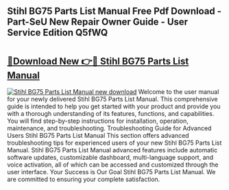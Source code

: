 ## Stihl BG75 Parts List Manual Free Pdf Download - Part-SeU New Repair Owner Guide - User Service Edition Q5fWQ

# <h2><a href="http://bc71164.oget.top/?id=Stihl+BG75+Parts+List+Manual">🔗Download New 👉🔴 Stihl BG75 Parts List Manual</a></h2>

[![Stihl BG75 Parts List Manual new download](https://i.imgur.com/5g1atiW.png)](http://bc71164.oget.top/?id=Stihl+BG75+Parts+List+Manual)
Welcome to the user manual for your newly delivered Stihl BG75 Parts List Manual. This comprehensive guide is intended to help you get started with your product and provide you with a thorough understanding of its features, functions, and capabilities. You will find step-by-step instructions for installation, operation, maintenance, and troubleshooting. Troubleshooting Guide for Advanced Users Stihl BG75 Parts List Manual This section offers advanced troubleshooting tips for experienced users of your new Stihl BG75 Parts List Manual. Stihl BG75 Parts List Manual advanced features include automatic software updates, customizable dashboard, multi-language support, and voice activation, all of which can be accessed and customized through the user interface. Your Success is Our Goal Stihl BG75 Parts List Manual. We are committed to ensuring your complete satisfaction.
